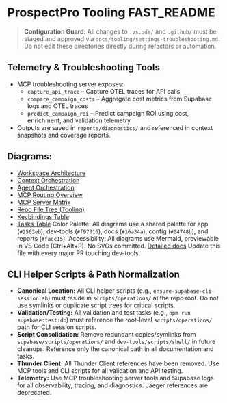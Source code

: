 # ProspectPro Tooling FAST_README

> **Configuration Guard:** All changes to `.vscode/` and `.github/` must be staged and approved via `docs/tooling/settings-troubleshooting.md`. Do not edit these directories directly during refactors or automation.

## Telemetry & Troubleshooting Tools

- MCP troubleshooting server exposes:
  - `capture_api_trace` – Capture OTEL traces for API calls
  - `compare_campaign_costs` – Aggregate cost metrics from Supabase logs and OTEL traces
  - `predict_campaign_roi` – Predict campaign ROI using cost, enrichment, and validation telemetry
- Outputs are saved in `reports/diagnostics/` and referenced in context snapshots and coverage reports.

## Diagrams:

- [Workspace Architecture](workspace-architecture.mmd)
- [Context Orchestration](context-orchestration.mmd)
- [Agent Orchestration](agent-orchestration.mmd)
- [MCP Routing Overview](mcp-routing-overview.mmd)
- [MCP Server Matrix](mcp-server-matrix.mmd)
- [Repo File Tree (Tooling)](repo-filetree.mmd)
- [Keybindings Table](keybindings-table.mmd)
- [Tasks Table](tasks-table.mmd)
  Color Palette: All diagrams use a shared palette for app (`#2563eb`), dev-tools (`#f97316`), docs (`#16a34a`), config (`#64748b`), and reports (`#facc15`).
  Accessibility: All diagrams use Mermaid, previewable in VS Code (Ctrl+Alt+P). No SVGs committed.
  [Detailed docs](./)
  Update this file with every major PR touching dev-tools.

## CLI Helper Scripts & Path Normalization

- **Canonical Location:** All CLI helper scripts (e.g., `ensure-supabase-cli-session.sh`) must reside in `scripts/operations/` at the repo root. Do not use symlinks or duplicate script trees for critical scripts.
- **Validation/Testing:** All validation and test tasks (e.g., `npm run supabase:test:db`) must reference the root-level `scripts/operations/` path for CLI session scripts.
- **Script Consolidation:** Remove redundant copies/symlinks from `supabase/scripts/operations/` and `dev-tools/scripts/shell/` in future cleanups. Reference only the canonical path in all documentation and tasks.
- **Thunder Client:** All Thunder Client references have been removed. Use MCP tools and CLI scripts for all validation and API testing.
- **Telemetry:** Use MCP troubleshooting server tools and Supabase logs for all observability, tracing, and diagnostics. Jaeger references are deprecated.

